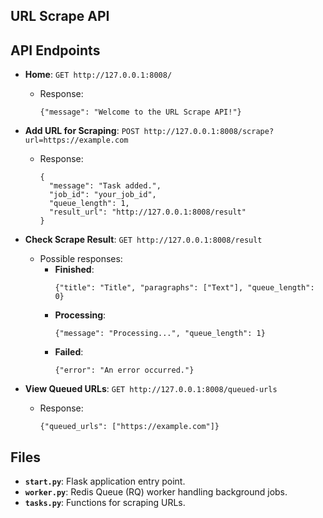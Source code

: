 ## URL Scrape API

## API Endpoints

- **Home**: `GET http://127.0.0.1:8008/`
  - Response: 
    ```
    {"message": "Welcome to the URL Scrape API!"}
    ```

- **Add URL for Scraping**: `POST http://127.0.0.1:8008/scrape?url=https://example.com`
  - Response: 
    ```
    {
      "message": "Task added.",
      "job_id": "your_job_id",
      "queue_length": 1,
      "result_url": "http://127.0.0.1:8008/result"
    }
    ```

- **Check Scrape Result**: `GET http://127.0.0.1:8008/result`
  - Possible responses:
    - **Finished**:
      ```
      {"title": "Title", "paragraphs": ["Text"], "queue_length": 0}
      ```
    - **Processing**:
      ```
      {"message": "Processing...", "queue_length": 1}
      ```
    - **Failed**:
      ```
      {"error": "An error occurred."}
      ```

- **View Queued URLs**: `GET http://127.0.0.1:8008/queued-urls`
  - Response: 
    ```
    {"queued_urls": ["https://example.com"]}
    ```

## Files

- **`start.py`**: Flask application entry point.
- **`worker.py`**: Redis Queue (RQ) worker handling background jobs.
- **`tasks.py`**: Functions for scraping URLs.

